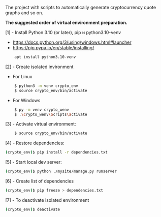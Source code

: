 The project with scripts to automatically generate cryptocurrency quote graphs and so on.


**The suggested order of virtual environment preparation.**

[1] - Install Python 3.10 (or later), pip и python3.10-venv
* https://docs.python.org/3/using/windows.html#launcher
* https://pip.pypa.io/en/stable/installing/
```bash
    apt install python3.10-venv
```


[2] - Create isolated invironment
* For Linux
```bash
    $ python3 -m venv crypto_env
    $ source crypto_env/bin/activate
```
* For Windows
```bash
    $ py -m venv crypto_wenv
    $ .\crypto_wenv\Scripts\activate
```


[3] - Activate virtual environment:

```bash
    $ source crypto_env/bin/activate
```


[4] - Restore dependencies:
```bash
(crypto_env)$ pip install -r dependencies.txt
```


[5] - Start local dev server:
```bash
(crypto_env)$ python ./mysite/manage.py runserver
```


[6] - Create list of dependencies
```bash
(crypto_env)$ pip freeze > dependencies.txt
```


[7] - To deactivate isolated environment
```bash
(crypto_env)$ deactivate
```